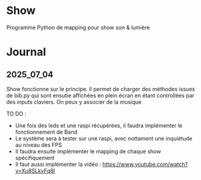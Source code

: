 # Show
Programme Python de mapping pour show son &amp; lumière

# Journal

## 2025_07_04

Show fonctionne sur le principe. Il permet de charger des méthodes issues de bib.py qui sont ensutie affichées en plein écran en étant controllées par des inputs claviers. On peux y associer de la musique

TO DO :
- Une fois des leds et une raspi récupérées, il faudra implémenter le fonctionnement de Band
- Le système sera à tester sur une raspi, avec nottament une inquiétude au niveau des FPS
- Il faudra ensuite implémenter le mapping de chaque show spécifiquement
- Il faut aussi implémenter la vidéo : https://www.youtube.com/watch?v=Xu8SLkvFq8I
